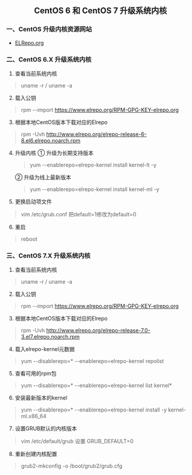 ## <center>CentOS 6 和 CentOS 7 升级系统内核</center>
### 一、CentOS 升级内核资源网站
* [ELRepo.org](http://elrepo.org/tiki/tiki-index.php)

### 二、CentOS 6.X 升级系统内核
1. 查看当前系统内核
> uname -r / uname -a

2. 载入公钥
> rpm --import https://www.elrepo.org/RPM-GPG-KEY-elrepo.org

3. 根据本地CentOS版本下载对应的Elrepo
> rpm -Uvh http://www.elrepo.org/elrepo-release-6-8.el6.elrepo.noarch.rpm

4. 升级内核
   ① 升级为长期支持版本
   > yum --enablerepo=elrepo-kernel install kernel-lt -y

   ② 升级为线上最新版本
   > yum --enablerepo=elrepo-kernel install kernel-ml -y

5. 更换启动项文件
> vim /etc/grub.conf
> 把default=1修改为default=0

6. 重启
> reboot

### 三、CentOS 7.X 升级系统内核
1. 查看当前系统内核
> uname -r / uname -a

2. 载入公钥
> rpm --import https://www.elrepo.org/RPM-GPG-KEY-elrepo.org

3. 根据本地CentOS版本下载对应的Elrepo
> rpm -Uvh http://www.elrepo.org/elrepo-release-7.0-3.el7.elrepo.noarch.rpm

4. 载入elrepo-kernel元数据
> yum --disablerepo=\* --enablerepo=elrepo-kernel repolist

5. 查看可用的rpm包
> yum --disablerepo=\* --enablerepo=elrepo-kernel list kernel*

6. 安装最新版本的kernel
> yum --disablerepo=\* --enablerepo=elrepo-kernel install -y kernel-ml.x86_64

7. 设置GRUB默认的内核版本
> vim /etc/default/grub
> 设置 GRUB_DEFAULT=0

8. 重新创建内核配置
> grub2-mkconfig -o /boot/grub2/grub.cfg